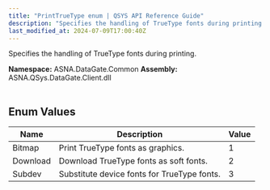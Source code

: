 ```yaml
---
title: "PrintTrueType enum | QSYS API Reference Guide"
description: "Specifies the handling of TrueType fonts during printing. "
last_modified_at: 2024-07-09T17:00:40Z
---
```


Specifies the handling of TrueType fonts during printing.

**Namespace:** ASNA.DataGate.Common
**Assembly:** ASNA.QSys.DataGate.Client.dll
<br>
<br>

## Enum Values

| Name | Description | Value
| --- | --- | --- 
| Bitmap | Print TrueType fonts as graphics. | 1 |
| Download | Download TrueType fonts as soft fonts. | 2 |
| Subdev | Substitute device fonts for TrueType fonts. | 3 |
